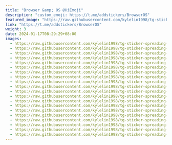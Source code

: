```yaml
---
title: "Browser &amp; OS @HiEmoji"
description: "custom_emoji: https://t.me/addstickers/BrowserOS"
featured_image: "https://raw.githubusercontent.com/kylelin1998/tg-sticker-spreading-worldwide-images/main/img/9b6b76bc-7014-4fc0-9c64-41f12da63a8e.jpg"
link: "https://t.me/addstickers/BrowserOS"
weight: 3
date: 2024-01-17T08:29:29+08:00
images:
  - https://raw.githubusercontent.com/kylelin1998/tg-sticker-spreading-worldwide-images/main/img/9b6b76bc-7014-4fc0-9c64-41f12da63a8e.jpg
  - https://raw.githubusercontent.com/kylelin1998/tg-sticker-spreading-worldwide-images/main/img/406354f8-c824-4f72-be15-9c3562056838.jpg
  - https://raw.githubusercontent.com/kylelin1998/tg-sticker-spreading-worldwide-images/main/img/819810ac-2367-4cd6-ba7c-be7e1b01739b.jpg
  - https://raw.githubusercontent.com/kylelin1998/tg-sticker-spreading-worldwide-images/main/img/d8d7be70-a3f2-4cc8-8f2b-0c0e950fc893.jpg
  - https://raw.githubusercontent.com/kylelin1998/tg-sticker-spreading-worldwide-images/main/img/b28d27c8-70a7-4094-b359-54796882ab62.jpg
  - https://raw.githubusercontent.com/kylelin1998/tg-sticker-spreading-worldwide-images/main/img/b519f5b2-3edf-42c9-989f-08a0d995ebdf.jpg
  - https://raw.githubusercontent.com/kylelin1998/tg-sticker-spreading-worldwide-images/main/img/19ea19da-977a-4a2f-879e-b6ff98fad48d.jpg
  - https://raw.githubusercontent.com/kylelin1998/tg-sticker-spreading-worldwide-images/main/img/a957deec-bca6-4b75-9ea8-8e9e5dbabdbd.jpg
  - https://raw.githubusercontent.com/kylelin1998/tg-sticker-spreading-worldwide-images/main/img/717b8a70-09b1-434a-839c-541103db7356.jpg
  - https://raw.githubusercontent.com/kylelin1998/tg-sticker-spreading-worldwide-images/main/img/2a9f2843-f1ad-4b6d-99a5-0c35f6c7d5e0.jpg
  - https://raw.githubusercontent.com/kylelin1998/tg-sticker-spreading-worldwide-images/main/img/bfd53be4-4f84-4a20-97cd-3ff993969885.jpg
  - https://raw.githubusercontent.com/kylelin1998/tg-sticker-spreading-worldwide-images/main/img/6c2587da-f6a1-4ebf-94c7-34b5c359a614.jpg
  - https://raw.githubusercontent.com/kylelin1998/tg-sticker-spreading-worldwide-images/main/img/c1942952-d9ce-498c-84b0-3c5338127ea0.jpg
  - https://raw.githubusercontent.com/kylelin1998/tg-sticker-spreading-worldwide-images/main/img/06a8cfe4-2553-40f3-a822-fff804b4d67c.jpg
  - https://raw.githubusercontent.com/kylelin1998/tg-sticker-spreading-worldwide-images/main/img/2e231207-de36-4064-85b2-8ada68c01e2d.jpg
  - https://raw.githubusercontent.com/kylelin1998/tg-sticker-spreading-worldwide-images/main/img/8ef1860c-5a3c-4f94-9af2-fc13b5c1f91b.jpg
  - https://raw.githubusercontent.com/kylelin1998/tg-sticker-spreading-worldwide-images/main/img/3817fe98-a35c-49ae-9152-249371285ad3.jpg
  - https://raw.githubusercontent.com/kylelin1998/tg-sticker-spreading-worldwide-images/main/img/28c9d1b5-02c6-4b9d-92d0-45709b8fdc58.jpg
  - https://raw.githubusercontent.com/kylelin1998/tg-sticker-spreading-worldwide-images/main/img/8f7598c6-179c-421f-ad4c-7e1c4848285c.jpg
  - https://raw.githubusercontent.com/kylelin1998/tg-sticker-spreading-worldwide-images/main/img/ce82312d-2001-4212-a32e-c3c1e2ff9af0.jpg
---
```

